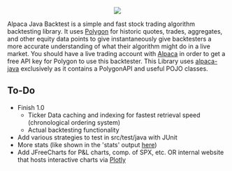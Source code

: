 <p align="center"><img src="https://i.imgur.com/TltWc5R.png"></p>

Alpaca Java Backtest is a simple and fast stock trading algorithm backtesting library. It uses
[Polygon](https://polygon.io/) for historic quotes, trades, aggregates, and other equity data points to give
instantaneously give backtesters a more accurate understanding of what their algorithm might do in a live market.
You should have a live trading account with [Alpaca](https://alpaca.markets) in order to get a free API key for Polygon to
use this backtester. This Library uses [alpaca-java](https://github.com/mainstringargs/alpaca-java) exclusively as it
contains a PolygonAPI and useful POJO classes.

## To-Do
* Finish 1.0
  * Ticker Data caching and indexing for fastest retrieval speed (chronological ordering system)
  * Actual backtesting functionality
* Add various strategies to test in src/test/java with JUnit
* More stats (like shown in the 'stats' output [here](http://pmorissette.github.io/bt/index.html#a-quick-example))
* Add JFreeCharts for P&L charts, comp. of SPX, etc. OR internal website that hosts interactive 
charts via [Plotly](https://plot.ly/javascript/)
